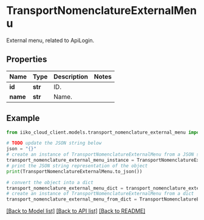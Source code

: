 # TransportNomenclatureExternalMenu

External menu, related to ApiLogin.

## Properties

Name | Type | Description | Notes
------------ | ------------- | ------------- | -------------
**id** | **str** | ID. | 
**name** | **str** | Name. | 

## Example

```python
from iiko_cloud_client.models.transport_nomenclature_external_menu import TransportNomenclatureExternalMenu

# TODO update the JSON string below
json = "{}"
# create an instance of TransportNomenclatureExternalMenu from a JSON string
transport_nomenclature_external_menu_instance = TransportNomenclatureExternalMenu.from_json(json)
# print the JSON string representation of the object
print(TransportNomenclatureExternalMenu.to_json())

# convert the object into a dict
transport_nomenclature_external_menu_dict = transport_nomenclature_external_menu_instance.to_dict()
# create an instance of TransportNomenclatureExternalMenu from a dict
transport_nomenclature_external_menu_from_dict = TransportNomenclatureExternalMenu.from_dict(transport_nomenclature_external_menu_dict)
```
[[Back to Model list]](../README.md#documentation-for-models) [[Back to API list]](../README.md#documentation-for-api-endpoints) [[Back to README]](../README.md)


